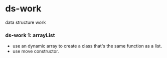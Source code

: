# ds-work
data structure work

### ds-work 1: arrayList

- use an dynamic array to create a class that's the same function as a list.
- use move constructor.
